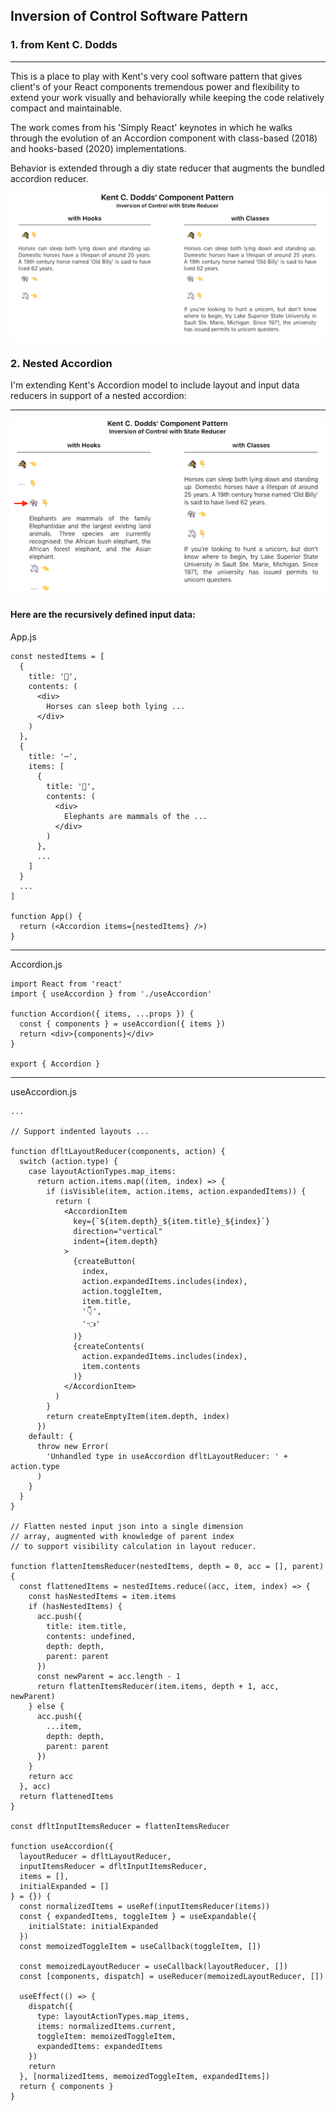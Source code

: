## Inversion of Control Software Pattern

### 1. from Kent C. Dodds

---

This is a place to play with Kent's very cool software pattern that
gives client's of your React components tremendous power and flexibility to extend your
work visually and behaviorally while keeping the code relatively compact
and maintainable.

The work comes from his 'Simply React' keynotes in which he walks through the evolution of an Accordion component with class-based (2018) and hooks-based (2020)
implementations.

Behavior is extended through a diy state reducer that augments the bundled accordion reducer.

![alt](docs/images/kcd-accordion.png)

### 2. Nested Accordion

I'm extending Kent's Accordion model to include layout and input data reducers in support of a nested accordion:

---

![alt](docs/images/nested-accordion.png)

#### Here are the recursively defined input data:

App.js

```
const nestedItems = [
  {
    title: '🐴',
    contents: (
      <div>
        Horses can sleep both lying ...
      </div>
    )
  },
  {
    title: '⋯',
    items: [
      {
        title: '🐘',
        contents: (
          <div>
            Elephants are mammals of the ...
          </div>
        )
      },
      ...
    ]
  }
  ...
]

function App() {
  return (<Accordion items={nestedItems} />)
}
```

---

Accordion.js

```
import React from 'react'
import { useAccordion } from './useAccordion'

function Accordion({ items, ...props }) {
  const { components } = useAccordion({ items })
  return <div>{components}</div>
}

export { Accordion }
```

---

useAccordion.js

```
...

// Support indented layouts ...

function dfltLayoutReducer(components, action) {
  switch (action.type) {
    case layoutActionTypes.map_items:
      return action.items.map((item, index) => {
        if (isVisible(item, action.items, action.expandedItems)) {
          return (
            <AccordionItem
              key={`${item.depth}_${item.title}_${index}`}
              direction="vertical"
              indent={item.depth}
            >
              {createButton(
                index,
                action.expandedItems.includes(index),
                action.toggleItem,
                item.title,
                '👇',
                '👈'
              )}
              {createContents(
                action.expandedItems.includes(index),
                item.contents
              )}
            </AccordionItem>
          )
        }
        return createEmptyItem(item.depth, index)
      })
    default: {
      throw new Error(
        'Unhandled type in useAccordion dfltLayoutReducer: ' + action.type
      )
    }
  }
}

// Flatten nested input json into a single dimension
// array, augmented with knowledge of parent index
// to support visibility calculation in layout reducer.

function flattenItemsReducer(nestedItems, depth = 0, acc = [], parent) {
  const flattenedItems = nestedItems.reduce((acc, item, index) => {
    const hasNestedItems = item.items
    if (hasNestedItems) {
      acc.push({
        title: item.title,
        contents: undefined,
        depth: depth,
        parent: parent
      })
      const newParent = acc.length - 1
      return flattenItemsReducer(item.items, depth + 1, acc, newParent)
    } else {
      acc.push({
        ...item,
        depth: depth,
        parent: parent
      })
    }
    return acc
  }, acc)
  return flattenedItems
}

const dfltInputItemsReducer = flattenItemsReducer

function useAccordion({
  layoutReducer = dfltLayoutReducer,
  inputItemsReducer = dfltInputItemsReducer,
  items = [],
  initialExpanded = []
} = {}) {
  const normalizedItems = useRef(inputItemsReducer(items))
  const { expandedItems, toggleItem } = useExpandable({
    initialState: initialExpanded
  })
  const memoizedToggleItem = useCallback(toggleItem, [])

  const memoizedLayoutReducer = useCallback(layoutReducer, [])
  const [components, dispatch] = useReducer(memoizedLayoutReducer, [])

  useEffect(() => {
    dispatch({
      type: layoutActionTypes.map_items,
      items: normalizedItems.current,
      toggleItem: memoizedToggleItem,
      expandedItems: expandedItems
    })
    return
  }, [normalizedItems, memoizedToggleItem, expandedItems])
  return { components }
}
```
